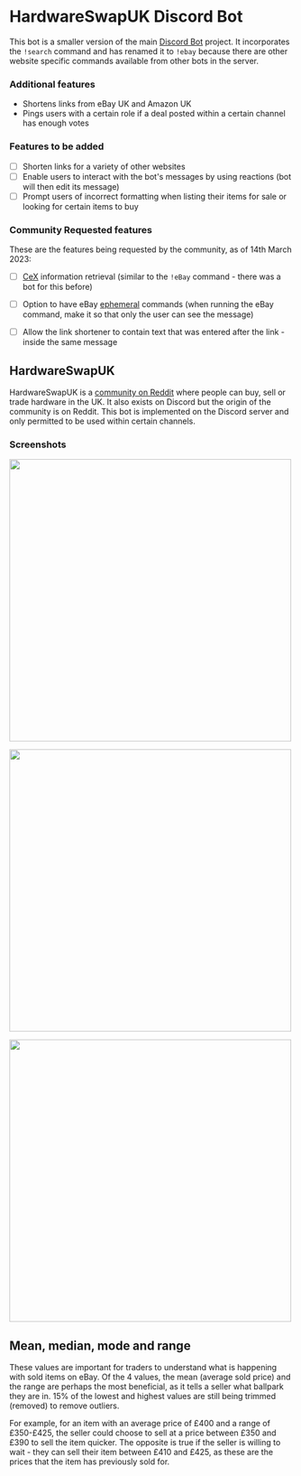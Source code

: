 # HardwareSwapUK Discord Bot 

This bot is a smaller version of the main [Discord Bot](https://github.com/sachinlim/discord-bot) project. It incorporates the `!search` command and has renamed it to `!ebay` because there are other website specific commands available from other bots in the server. 

### Additional features

* Shortens links from eBay UK and Amazon UK
* Pings users with a certain role if a deal posted within a certain channel has enough votes 

### Features to be added

- [ ] Shorten links for a variety of other websites
- [ ] Enable users to interact with the bot's messages by using reactions (bot will then edit its message)
- [ ] Prompt users of incorrect formatting when listing their items for sale or looking for certain items to buy

### Community Requested features

These are the features being requested by the community, as of 14th March 2023:
- [ ] [CeX](https://uk.webuy.com/) information retrieval (similar to the `!eBay` command - there was a bot for this before)
- [ ] Option to have eBay [ephemeral](https://support.discord.com/hc/en-us/articles/1500000580222-Ephemeral-Messages-FAQ) commands (when running the eBay command, make it so that only the user can see the message)
- [ ] Allow the link shortener to contain text that was entered after the link - inside the same message


## HardwareSwapUK

HardwareSwapUK is a [community on Reddit](https://www.reddit.com/r/HardwareSwapUK/) where people can buy, sell or trade hardware in the UK. It also exists on Discord but the origin of the community is on Reddit. This bot is implemented on the Discord server and only permitted to be used within certain channels.

### Screenshots

<p align="left">
  <img src="https://user-images.githubusercontent.com/80691974/218193178-47d36538-933b-4066-946d-1ca149937d2e.JPG" width="500">
</p>

<p align="left">
  <img src="https://user-images.githubusercontent.com/80691974/212488986-e4bcdba9-e1e8-4835-8299-a6e3d9405da6.png" width="500">
</p>

<p align="left">
  <img src="https://user-images.githubusercontent.com/80691974/218193621-5cc7f57e-061c-4cbb-a9f6-f1e90d5ffce1.JPG" width="500">
</p>


## Mean, median, mode and range

These values are important for traders to understand what is happening with sold items on eBay. Of the 4 values, the mean (average sold price) and the range are perhaps the most beneficial, as it tells a seller what ballpark they are in. 15% of the lowest and highest values are still being trimmed (removed) to remove outliers. 

For example, for an item with an average price of £400 and a range of £350-£425, the seller could choose to sell at a price between £350 and £390 to sell the item quicker. The opposite is true if the seller is willing to wait - they can sell their item between £410 and £425, as these are the prices that the item has previously sold for. 
